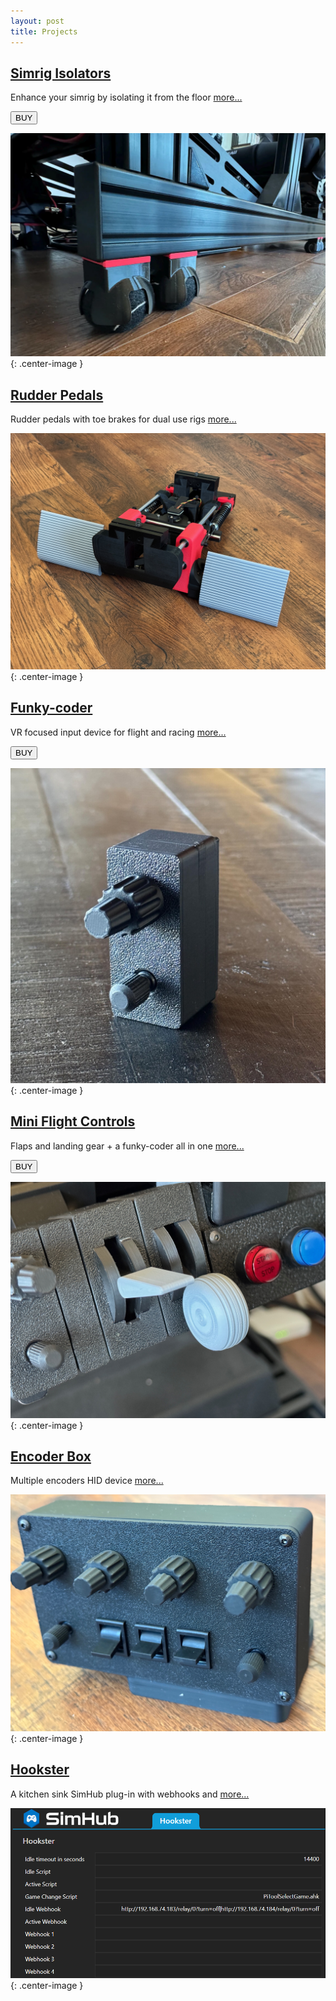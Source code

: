 ```yaml
---
layout: post
title: Projects
---
```


## [Simrig Isolators](/projects/simrig-isolators)

Enhance your simrig by isolating it from the floor [more...](/projects/simrig-isolators)

<a href="https://www.etsy.com/listing/1844212953/simrig-vibration-isolators"><button>BUY</button></a>

![](/assets/isolators/2.png){: .center-image }

## [Rudder Pedals](/projects/rudder-pedals)

Rudder pedals with toe brakes for dual use rigs [more...](/projects/rudder-pedals)

![](/assets/pedals/IMG_1098.JPG){: .center-image }

## [Funky-coder](/projects/funky-coder)

VR focused input device for flight and racing [more...](/projects/funky-coder)

<a href="https://www.etsy.com/listing/1836479954/funky-coder"><button>BUY</button></a>

![](/assets/fc/fc1.jpg){: .center-image }

## [Mini Flight Controls](/projects/mini-flight-controls)

Flaps and landing gear + a funky-coder all in one [more...](/projects/mini-flight-controls)

<a href="https://www.etsy.com/listing/1864699190/mini-flight-controls"><button>BUY</button></a>

![](/assets/fc/fc2.jpg){: .center-image }

## [Encoder Box](/projects/encoder-box)

Multiple encoders HID device [more...](/projects/encoder-box)

![](/assets/eb/eb1.jpg){: .center-image }

## [Hookster](https://github.com/stuart11n/Hookster)

A kitchen sink SimHub plug-in with webhooks and [more...](https://github.com/stuart11n/Hookster)

![](/assets/misc/hookster.png){: .center-image }

